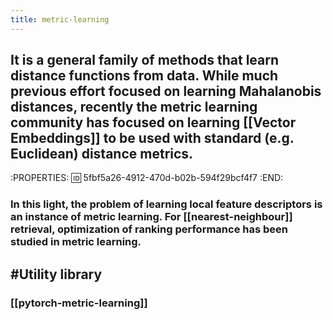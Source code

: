 ```yaml
---
title: metric-learning
---
```


## It is a general family of methods that learn distance functions from data. While much previous effort focused on learning **Mahalanobis distances**, recently the metric learning community has focused on learning [[Vector Embeddings]] to be used with standard (e.g. Euclidean) distance metrics.
:PROPERTIES:
:id: 5fbf5a26-4912-470d-b02b-594f29bcf4f7
:END:
### In this light, the problem of learning local feature descriptors is an instance of metric learning. For [[nearest-neighbour]] retrieval, optimization of ranking performance has been studied in metric learning.
## #Utility library
### [[pytorch-metric-learning]]

